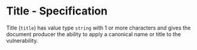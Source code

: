 # Title - Specification

Title (`title`) has value type `string` with 1 or more characters and gives the
document producer the ability to apply a canonical name or title to the
vulnerability.
